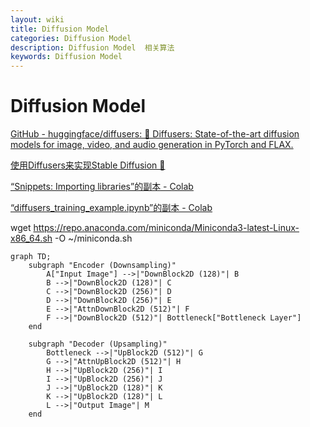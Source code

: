 ```yaml
---
layout: wiki
title: Diffusion Model 
categories: Diffusion Model 
description: Diffusion Model  相关算法
keywords: Diffusion Model 
---
```




# Diffusion Model 







[GitHub - huggingface/diffusers: 🤗 Diffusers: State-of-the-art diffusion models for image, video, and audio generation in PyTorch and FLAX.](https://github.com/huggingface/diffusers)





[使用Diffusers来实现Stable Diffusion 🧨](https://huggingface.co/blog/zh/stable_diffusion)



[“Snippets: Importing libraries”的副本 - Colab](https://colab.research.google.com/drive/1HT5ZXXRJOcPJSnxu00mlP9KkitAw4-Lx)



[“diffusers_training_example.ipynb”的副本 - Colab](https://colab.research.google.com/drive/1U-5oadm1cqCWYtg5qqECEYA1fkDNtgzv)



wget https://repo.anaconda.com/miniconda/Miniconda3-latest-Linux-x86_64.sh -O ~/miniconda.sh





```mermaid
graph TD;
    subgraph "Encoder (Downsampling)"
        A["Input Image"] -->|"DownBlock2D (128)"| B
        B -->|"DownBlock2D (128)"| C
        C -->|"DownBlock2D (256)"| D
        D -->|"DownBlock2D (256)"| E
        E -->|"AttnDownBlock2D (512)"| F
        F -->|"DownBlock2D (512)"| Bottleneck["Bottleneck Layer"]
    end
    
    subgraph "Decoder (Upsampling)"
        Bottleneck -->|"UpBlock2D (512)"| G
        G -->|"AttnUpBlock2D (512)"| H
        H -->|"UpBlock2D (256)"| I
        I -->|"UpBlock2D (256)"| J
        J -->|"UpBlock2D (128)"| K
        K -->|"UpBlock2D (128)"| L
        L -->|"Output Image"| M
    end

   

```

